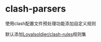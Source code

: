 # clash-parsers

使用clash配置文件预处理功能添加自定义规则

默认添加[Loyalsoldier/clash-rules](https://github.com/Loyalsoldier/clash-rules)规则集
